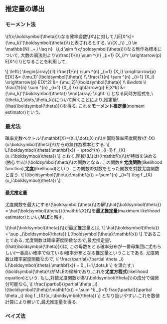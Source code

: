 ## 推定量の導出

### モーメント法
\\(f(x;\boldsymbol{\theta})\\)なる確率変数\\(X\\)に対して,\\(E[X^k]={\mu_k}'(\boldsymbol{\theta})\\)と表されるとする.
\\(\\{X _i\\} _{i \in \mathbb{N} _+,i \leq n} &thinsp; i,i,d \sim f(x;\boldsymbol{\theta})\\)なる無作為標本について,
大数の弱法則より\\(\frac{1}{n} \sum ^{n} _{i=1} {X_i}^r \xrightarrow{p} E[X^r] \\)となることを利用して,

\\[
  \left\\{
	\begin{array}{ll}
	\frac{1}{n} \sum ^{n} _{i=1} {X_i} \xrightarrow{p} E[X] &= {\mu_1}'(\boldsymbol{\theta}) \\\\
	\frac{1}{n} \sum ^{n} _{i=1} {X_i} \xrightarrow{p} E[X^2] &= {\mu_2}'(\boldsymbol{\theta}) \\\\
	&\vdots \\\\
	\frac{1}{n} \sum ^{n} _{i=1} {X_i} \xrightarrow{p} E[X^k] &= {\mu_k}'(\boldsymbol{\theta})
	\end{array}
  \right.
\\]
となる同時方程式を,\\(\theta_1,\dots,\theta_k\\)について解くことにより,推定量\\(\hat{\boldsymbol{\theta}}\\)を得る.
これを**モーメント推定量**(moment estimator)という.

### 最尤法
確率変数ベクトル\\(\mathbf{X}=(X_1,\dots,X_n)\\)を同時確率密度関数\\(f_{X}(x:\boldsymbol{\theta})\\)からの無作為標本とする.
\\[
	L(\boldsymbol{\theta}:\mathbf{x}) = \prod^{n} _{i=1} f _{X}(x_i:\boldsymbol{\theta})
\\]
とおく.関数\\(L\\)は\\(\mathbf{x}\\)が特徴を決める(依存する)\\(\boldsymbol{\theta}\\)の関数となる.
この関数を**尤度関数**(likelihood function),**尤度**(likelihood)という.
この関数の対数をとった関数を対数尤度関数と言う.
\\[
	l(\boldsymbol{\theta}:\mathbf{x}) = \sum^{n} _{i=1} \log f _{X}(x_i:\boldsymbol{\theta})
\\]

#### 最尤推定量
尤度関数を最大にする\\(\boldsymbol{\theta}\\)の解\\(\hat{\boldsymbol{\theta}} = \hat{\boldsymbol{\theta}}(\mathbf{X})\\)を**最尤推定量**(maximum likelihood estimator)といい,**MLE**と略す.

\\(\hat{\boldsymbol{\theta}}\\)が最尤推定量とは,
\\[
	\hat{\boldsymbol{\theta}} = \sup _{\boldsymbol{\theta}} L(\boldsymbol{\theta}:\mathbf{x})
\\]
であることである. 尤度関数は確率密度関数なので,最尤推定量\\(\hat{\boldsymbol{\theta}}\\)は,
この母数をとる確率分布が一番母集団に尤もらしい(一番高い確率で似ている)確率分布となる推定量ということである.
尤度関数は確率密度関数なので,
\\[
	\frac{\partial}{\partial \theta _i} L(\boldsymbol{\theta}:\mathbf{x}) = 0 , i=1,\dots,k
\\]
を満たす,\\(\boldsymbol{\theta}\\)がMLEの候補であり,これを**尤度方程式**(likelihood equation)という.
もし,対数尤度関数が各\\(\boldsymbol{\theta}\\)の成分で偏微分可能なら,
\\[
	\frac{\partial}{\partial \theta _i} l(\boldsymbol{\theta}:\mathbf{x}) = \sum ^k _{i=1} frac{\partial}{\partial \theta _i} \log f _{X}(x_i:\boldsymbol{\theta})
\\]
となり扱いやすい.これを数値計算により解いて,最尤推定量を得る.

### ベイズ法
